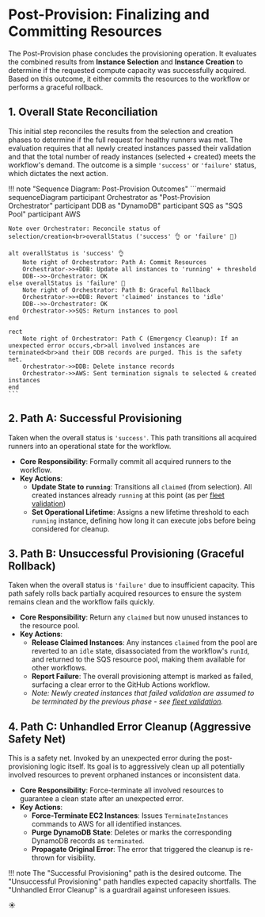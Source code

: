 # Post-Provision: Finalizing and Committing Resources

The Post-Provision phase concludes the provisioning operation. It evaluates the combined results from **Instance Selection** and **Instance Creation** to determine if the requested compute capacity was successfully acquired. Based on this outcome, it either commits the resources to the workflow or performs a graceful rollback.

## 1. Overall State Reconciliation

This initial step reconciles the results from the selection and creation phases to determine if the full request for healthy runners was met. The evaluation requires that all newly created instances passed their validation and that the total number of ready instances (selected + created) meets the workflow's demand. The outcome is a simple `'success'` or `'failure'` status, which dictates the next action.

!!! note "Sequence Diagram: Post-Provision Outcomes"
    ```mermaid
    sequenceDiagram
    participant Orchestrator as "Post-Provision<br>Orchestrator"
    participant DDB as "DynamoDB"
    participant SQS as "SQS Pool"
    participant AWS

    Note over Orchestrator: Reconcile status of selection/creation<br>overallStatus ('success' 👌 or 'failure' 🚫)

    alt overallStatus is 'success' 👌
        Note right of Orchestrator: Path A: Commit Resources
        Orchestrator->>+DDB: Update all instances to 'running' + threshold
        DDB-->>-Orchestrator: OK
    else overallStatus is 'failure' 🚫
        Note right of Orchestrator: Path B: Graceful Rollback
        Orchestrator->>+DDB: Revert 'claimed' instances to 'idle'
        DDB-->>-Orchestrator: OK
        Orchestrator->>SQS: Return instances to pool
    end

    rect
        Note right of Orchestrator: Path C (Emergency Cleanup): If an unexpected error occurs,<br>all involved instances are terminated<br>and their DDB records are purged. This is the safety net.
        Orchestrator->>DDB: Delete instance records
        Orchestrator->>AWS: Sent termination signals to selected & created instances
    end
    ```

## 2. Path A: Successful Provisioning

Taken when the overall status is `'success'`. This path transitions all acquired runners into an operational state for the workflow.

* **Core Responsibility**: Formally commit all acquired runners to the workflow.
* **Key Actions**:
    * **Update State to `running`**: Transitions all `claimed` (from selection). All created instances already `running` at this point (as per [fleet validation](./creation/fleet-validation.md))
    * **Set Operational Lifetime**: Assigns a new lifetime threshold to each `running` instance, defining how long it can execute jobs before being considered for cleanup.

## 3. Path B: Unsuccessful Provisioning (Graceful Rollback)

Taken when the overall status is `'failure'` due to insufficient capacity. This path safely rolls back partially acquired resources to ensure the system remains clean and the workflow fails quickly.

* **Core Responsibility**: Return any `claimed` but now unused instances to the resource pool.
* **Key Actions**:
    * **Release Claimed Instances**: Any instances `claimed` from the pool are reverted to an `idle` state, disassociated from the workflow's `runId`, and returned to the SQS resource pool, making them available for other workflows.
    * **Report Failure**: The overall provisioning attempt is marked as failed, surfacing a clear error to the GitHub Actions workflow.
    * *Note: Newly created instances that failed validation are assumed to be terminated by the previous phase - see [fleet validation](./creation/fleet-validation.md).*

## 4. Path C: Unhandled Error Cleanup (Aggressive Safety Net)

This is a safety net. Invoked by an unexpected error during the post-provisioning logic itself. Its goal is to aggressively clean up all potentially involved resources to prevent orphaned instances or inconsistent data.

* **Core Responsibility**: Force-terminate all involved resources to guarantee a clean state after an unexpected error.
* **Key Actions**:
    * **Force-Terminate EC2 Instances**: Issues `TerminateInstances` commands to AWS for all identified instances.
    * **Purge DynamoDB State**: Deletes or marks the corresponding DynamoDB records as `terminated`.
    * **Propagate Original Error**: The error that triggered the cleanup is re-thrown for visibility.

!!! note
    The "Successful Provisioning" path is the desired outcome. The "Unsuccessful Provisioning" path handles expected capacity shortfalls. The "Unhandled Error Cleanup" is a guardrail against unforeseen issues.

:sunny: